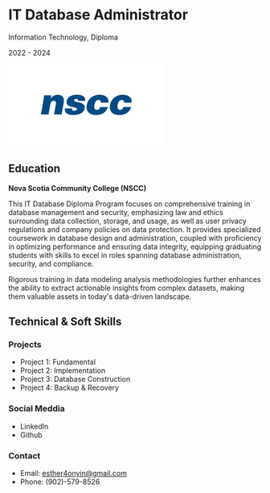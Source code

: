 # IT Database Administrator
Information Technology, Diploma

2022 - 2024

![nscc logo!](/Images/nscc.png)

## Education
**Nova Scotia Community College (NSCC)**
<p>This IT Database Diploma Program focuses on comprehensive training in database management and security, emphasizing law and ethics surrounding data collection, storage, and usage, as well as user privacy regulations and company policies on data protection. It provides specialized coursework in database design and administration, coupled with proficiency in optimizing performance and ensuring data integrity, equipping graduating students with skills to excel in roles spanning database administration, security, and compliance. </p>
<p>Rigorous training in data modeling analysis methodologies further enhances the ability to extract actionable insights from complex datasets, making them valuable assets in today's data-driven landscape.</p>


## Technical & Soft Skills

### Projects
- Project 1: Fundamental
- Project 2: Implementation
- Project 3: Database Construction
- Project 4: Backup & Recovery

### Social Meddia
- LinkedIn
- Github

### Contact
- Email: esther4onyin@gmail.com
- Phone: (902)-579-8526

